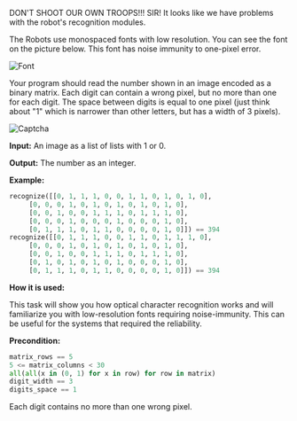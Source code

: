 DON'T SHOOT OUR OWN TROOPS!!!
SIR! It looks like we have problems with the robot's recognition modules.

The Robots use monospaced fonts with low resolution.
You can see the font on the picture below. This font has noise immunity to one-pixel error.

![Font](font.svg)


Your program should read the number shown in an image encoded as a binary matrix.
Each digit can contain a wrong pixel, but no more than one for each digit.
The space between digits is equal to one pixel (just think about "1" which is narrower than other letters, 
but has a width of 3 pixels).

![Captcha](captcha.svg)

**Input:** An image as a list of lists with 1 or 0. 

**Output:** The number as an integer.

**Example:**

```python
recognize([[0, 1, 1, 1, 0, 0, 1, 1, 0, 1, 0, 1, 0],
     [0, 0, 0, 1, 0, 1, 0, 1, 0, 1, 0, 1, 0],
     [0, 0, 1, 0, 0, 1, 1, 1, 0, 1, 1, 1, 0],
     [0, 0, 0, 1, 0, 0, 0, 1, 0, 0, 0, 1, 0],
     [0, 1, 1, 1, 0, 1, 1, 0, 0, 0, 0, 1, 0]]) == 394
recognize([[0, 1, 1, 1, 0, 0, 1, 1, 0, 1, 1, 1, 0],
     [0, 0, 0, 1, 0, 1, 0, 1, 0, 1, 0, 1, 0],
     [0, 0, 1, 0, 0, 1, 1, 1, 0, 1, 1, 1, 0],
     [0, 1, 0, 1, 0, 1, 0, 1, 0, 0, 0, 1, 0],
     [0, 1, 1, 1, 0, 1, 1, 0, 0, 0, 0, 1, 0]]) == 394
```
**How it is used:**

This task will show you how optical character recognition works and will familiarize you with low-resolution fonts requiring noise-immunity.
This can be useful for the systems that required the reliability.

**Precondition:**

```python
matrix_rows == 5
5 <= matrix_columns < 30
all(all(x in (0, 1) for x in row) for row in matrix)
digit_width == 3
digits_space == 1
```

Each digit contains no more than one wrong pixel.

